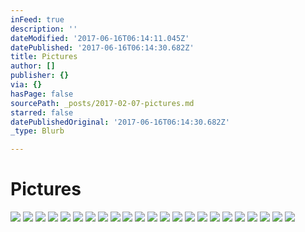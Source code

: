 ```yaml
---
inFeed: true
description: ''
dateModified: '2017-06-16T06:14:11.045Z'
datePublished: '2017-06-16T06:14:30.682Z'
title: Pictures
author: []
publisher: {}
via: {}
hasPage: false
sourcePath: _posts/2017-02-07-pictures.md
starred: false
datePublishedOriginal: '2017-06-16T06:14:30.682Z'
_type: Blurb

---
```

# Pictures
![](https://the-grid-user-content.s3-us-west-2.amazonaws.com/b199e8a8-a56f-4ad4-a848-5cc28ee053c3.jpg)
![](https://the-grid-user-content.s3-us-west-2.amazonaws.com/6b50105d-c2a1-46bb-b318-a67f8608a3e3.jpg)
![](https://the-grid-user-content.s3-us-west-2.amazonaws.com/4f67525e-e472-4d39-ad5d-c776763e523a.jpg)
![](https://the-grid-user-content.s3-us-west-2.amazonaws.com/738f4757-7d57-4016-80a2-5f8fdc803cee.jpg)
![](https://the-grid-user-content.s3-us-west-2.amazonaws.com/e81e3c92-54d2-4d18-b865-0d7b0d24a4af.jpg)
![](https://the-grid-user-content.s3-us-west-2.amazonaws.com/6ba7965d-35de-46fb-ac92-ef8b4f449204.jpg)
![](https://the-grid-user-content.s3-us-west-2.amazonaws.com/68a25a6a-fa25-42ab-abaf-def7338e43a0.jpg)
![](https://the-grid-user-content.s3-us-west-2.amazonaws.com/d0538b7f-8705-477a-897f-e97626c50c4d.jpg)
![](https://the-grid-user-content.s3-us-west-2.amazonaws.com/107539d1-e64f-4f35-bc91-b9da9b951df2.jpg)
![](https://the-grid-user-content.s3-us-west-2.amazonaws.com/6892e578-32df-4500-be3a-e2d66c91f5cb.jpg)
![](https://the-grid-user-content.s3-us-west-2.amazonaws.com/ce2c0d87-f6a4-4700-ae54-f13c30ed8dc1.jpg)
![](https://the-grid-user-content.s3-us-west-2.amazonaws.com/0b0e5b95-27fb-4125-ab95-e01b22af23ce.jpg)
![](https://the-grid-user-content.s3-us-west-2.amazonaws.com/c2d72b95-cb6c-45cb-995b-c2f8444244fa.jpg)
![](https://imgflo.herokuapp.com/graph/2b2431f8e7ba7b0/1818519f577bdc9fc318b3fda9a12554/croprotate.jpg?cropheight=2591&cropwidth=3872&degrees=0&input=https%3A%2F%2Fthe-grid-user-content.s3-us-west-2.amazonaws.com%2F30e59e07-f01e-4f79-bd03-49a13609fb49.jpg&x=0&y=0)
![](https://the-grid-user-content.s3-us-west-2.amazonaws.com/fa3b61a6-11f5-43fd-b808-8394318bdcc7.jpg)
![](https://the-grid-user-content.s3-us-west-2.amazonaws.com/4e673b9a-84e4-4b55-a5ca-0d9886eb6775.jpg)
![](https://the-grid-user-content.s3-us-west-2.amazonaws.com/6cb688c4-f3e4-45f8-934e-ada462b9100e.jpg)
![](https://the-grid-user-content.s3-us-west-2.amazonaws.com/f0d44ba8-8751-4c1b-a9e9-744a5cbf9b10.jpg)
![](https://the-grid-user-content.s3-us-west-2.amazonaws.com/291b5316-a67f-4457-a99b-849a2e19297a.jpg)
![](https://the-grid-user-content.s3-us-west-2.amazonaws.com/0fab5223-f2ae-4700-9f4c-b733c8d60a7f.jpg)
![](https://the-grid-user-content.s3-us-west-2.amazonaws.com/d5217b0e-37a9-4006-9ccd-cbe42cbde5c1.jpg)
![](https://the-grid-user-content.s3-us-west-2.amazonaws.com/652f7bcb-6d7b-46e0-abc4-5bd6c919ba9e.jpg)
![](https://the-grid-user-content.s3-us-west-2.amazonaws.com/f4623fda-d6dd-4cf4-939e-345bbd58b1e8.jpg)